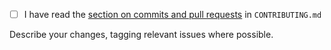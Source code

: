 - [ ] I have read the [section on commits and pull requests](https://github.com/NaturalHistoryMuseum/ckanext-attribution/blob/main/CONTRIBUTING.md#commits-and-pull-requests) in `CONTRIBUTING.md`


Describe your changes, tagging relevant issues where possible.
